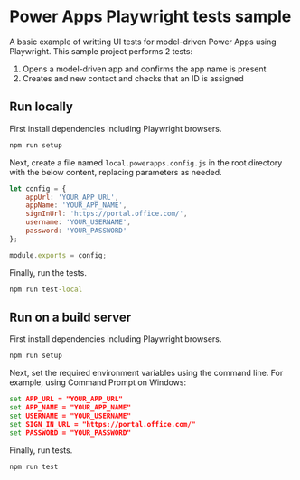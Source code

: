 # Power Apps Playwright tests sample

A basic example of writting UI tests for model-driven Power Apps using Playwright. This sample project performs 2 tests:

1. Opens a model-driven app and confirms the app name is present
2. Creates and new contact and checks that an ID is assigned

## Run locally

First install dependencies including Playwright browsers.

```cmd
npm run setup
```

Next, create a file named `local.powerapps.config.js` in the root directory with the below content, replacing parameters as needed.

```js
let config = {
    appUrl: 'YOUR_APP_URL',
    appName: 'YOUR_APP_NAME',
    signInUrl: 'https://portal.office.com/',
    username: 'YOUR_USERNAME',
    password: 'YOUR_PASSWORD'
};

module.exports = config;
```

Finally, run the tests.

```cmd
npm run test-local
```

## Run on a build server

First install dependencies including Playwright browsers.

```cmd
npm run setup
```

Next, set the required environment variables using the command line. For example, using Command Prompt on Windows:

```cmd
set APP_URL = "YOUR_APP_URL"
set APP_NAME = "YOUR_APP_NAME"
set USERNAME = "YOUR_USERNAME"
set SIGN_IN_URL = "https://portal.office.com/"
set PASSWORD = "YOUR_PASSWORD"
```

Finally, run tests.

```cmd
npm run test
```
